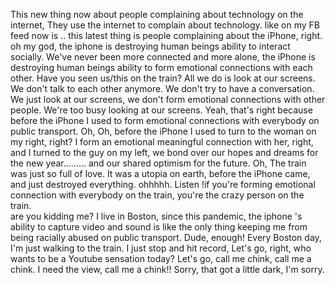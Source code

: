 This new thing now about people complaining about technology on the internet, They use the internet to complain about technology. like on my FB feed now is .. this latest thing is people complaining about the iPhone, right. oh my god, the iphone is destroying human beings ability to interact socially. We've never been more connected and more alone, the iPhone is destroying human beings ability to form emotional connections with each other.  Have you seen us/this on the train? All we do is look at our screens. We don't talk to each other anymore. We don't try to have a conversation. We just look at our screens, we don't form emotional connections with other people. We're too busy looking at our screens. Yeah, that's right because before the iPhone I used to form emotional connections with everybody on public transport. 
Oh, Oh, before the iPhone I used to turn to the woman on my right, right? I form an emotional meaningful connection with her, right, and I turned to the guy on my left, we bond over our hopes and dreams for the new year......... and our shared optimism for the future. 
Oh, The train was just so full of love.  It was a utopia on earth,    before the iPhone came, and just destroyed everything. ohhhhh. 
Listen !if you're forming emotional connection with everybody on the train, you're the crazy person on the train.  
are you kidding me? I live in Boston, since this pandemic, the iphone 's ability to capture video and sound is like the only thing keeping me from being racially abused on public transport. Dude, enough! Every Boston day, I'm just walking to the train. I just stop and hit record, Let's go, right, who wants to be a Youtube sensation today? Let's go, call me chink, call me a chink. I need the view, call me a chink!!  Sorry, that got a little dark, I'm sorry. 
